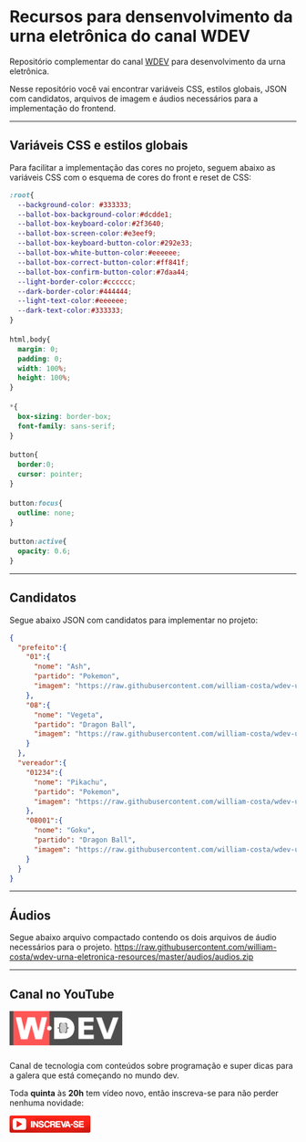 # Recursos para densenvolvimento da urna eletrônica do canal WDEV

Repositório complementar do canal [WDEV](https://youtube.com/wdevoficial) para desenvolvimento da urna eletrônica.

Nesse repositório você vai encontrar variáveis CSS, estilos globais, JSON com candidatos, arquivos de imagem e áudios necessários para a implementação do frontend.

__________________

## Variáveis CSS e estilos globais

Para facilitar a implementação das cores no projeto, seguem abaixo as variáveis CSS com o esquema de cores do front e reset de CSS:
```css
:root{
  --background-color: #333333;
  --ballot-box-background-color:#dcdde1;
  --ballot-box-keyboard-color:#2f3640;
  --ballot-box-screen-color:#e3eef9;
  --ballot-box-keyboard-button-color:#292e33;
  --ballot-box-white-button-color:#eeeeee;
  --ballot-box-correct-button-color:#ff841f;
  --ballot-box-confirm-button-color:#7daa44;
  --light-border-color:#cccccc;
  --dark-border-color:#444444;
  --light-text-color:#eeeeee;
  --dark-text-color:#333333;
}

html,body{
  margin: 0;
  padding: 0;
  width: 100%;
  height: 100%;
}

*{
  box-sizing: border-box;
  font-family: sans-serif;
}

button{
  border:0;
  cursor: pointer;
}

button:focus{
  outline: none;
}

button:active{
  opacity: 0.6;
}
```

___________________

## Candidatos

Segue abaixo JSON com candidatos para implementar no projeto:
```json
{
  "prefeito":{
    "01":{
      "nome": "Ash",
      "partido": "Pokemon",
      "imagem": "https://raw.githubusercontent.com/william-costa/wdev-urna-eletronica-resources/master/images/ash.png"
    },
    "08":{
      "nome": "Vegeta",
      "partido": "Dragon Ball",
      "imagem": "https://raw.githubusercontent.com/william-costa/wdev-urna-eletronica-resources/master/images/vegeta.png"
    }
  },
  "vereador":{
    "01234":{
      "nome": "Pikachu",
      "partido": "Pokemon",
      "imagem": "https://raw.githubusercontent.com/william-costa/wdev-urna-eletronica-resources/master/images/pikachu.png"
    },
    "08001":{
      "nome": "Goku",
      "partido": "Dragon Ball",
      "imagem": "https://raw.githubusercontent.com/william-costa/wdev-urna-eletronica-resources/master/images/goku.png"
    }
  }
}
```

___________________

## Áudios

Segue abaixo arquivo compactado contendo os dois arquivos de áudio necessários para o projeto.
https://raw.githubusercontent.com/william-costa/wdev-urna-eletronica-resources/master/audios/audios.zip
___________________

## Canal no YouTube
<img height="60" style="margin-bottom:10px;" src="https://raw.githubusercontent.com/william-costa/william-costa/master/assets/images/logo-wdev.png">

Canal de tecnologia com conteúdos sobre programação e super dicas para a galera que está começando no mundo dev.

Toda **quinta** às **20h** tem vídeo novo, então inscreva-se para não perder nenhuma novidade:

<a href="https://youtube.com/wdevoficial"><img height="30" src="https://raw.githubusercontent.com/william-costa/william-costa/master/assets/images/subscribe-youtube.png"></a>